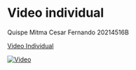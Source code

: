 # Video individual
Quispe Mitma Cesar Fernando
20214516B

[Video Individual](link)

[![Video](https://img.youtube.com/vi/2Ykbz91O7lo/0.jpg)]([link](https://www.youtube.com/watch?v=2Ykbz91O7lo))
